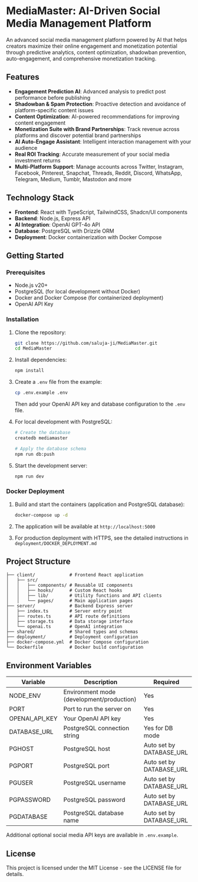 # MediaMaster: AI-Driven Social Media Management Platform

An advanced social media management platform powered by AI that helps creators maximize their online engagement and monetization potential through predictive analytics, content optimization, shadowban prevention, auto-engagement, and comprehensive monetization tracking.

## Features

- **Engagement Prediction AI**: Advanced analysis to predict post performance before publishing
- **Shadowban & Spam Protection**: Proactive detection and avoidance of platform-specific content issues
- **Content Optimization**: AI-powered recommendations for improving content engagement
- **Monetization Suite with Brand Partnerships**: Track revenue across platforms and discover potential brand partnerships
- **AI Auto-Engage Assistant**: Intelligent interaction management with your audience
- **Real ROI Tracking**: Accurate measurement of your social media investment returns
- **Multi-Platform Support**: Manage accounts across Twitter, Instagram, Facebook, Pinterest, Snapchat, Threads, Reddit, Discord, WhatsApp, Telegram, Medium, Tumblr, Mastodon and more

## Technology Stack

- **Frontend**: React with TypeScript, TailwindCSS, Shadcn/UI components
- **Backend**: Node.js, Express API
- **AI Integration**: OpenAI GPT-4o API
- **Database**: PostgreSQL with Drizzle ORM
- **Deployment**: Docker containerization with Docker Compose

## Getting Started

### Prerequisites

- Node.js v20+
- PostgreSQL (for local development without Docker)
- Docker and Docker Compose (for containerized deployment)
- OpenAI API Key

### Installation

1. Clone the repository:
   ```bash
   git clone https://github.com/saluja-ji/MediaMaster.git
   cd MediaMaster
   ```

2. Install dependencies:
   ```bash
   npm install
   ```

3. Create a `.env` file from the example:
   ```bash
   cp .env.example .env
   ```
   Then add your OpenAI API key and database configuration to the `.env` file.

4. For local development with PostgreSQL:
   ```bash
   # Create the database
   createdb mediamaster

   # Apply the database schema
   npm run db:push
   ```

5. Start the development server:
   ```bash
   npm run dev
   ```

### Docker Deployment

1. Build and start the containers (application and PostgreSQL database):
   ```bash
   docker-compose up -d
   ```

2. The application will be available at `http://localhost:5000`

3. For production deployment with HTTPS, see the detailed instructions in `deployment/DOCKER_DEPLOYMENT.md`

## Project Structure

```
├── client/             # Frontend React application
│   ├── src/
│   │   ├── components/ # Reusable UI components
│   │   ├── hooks/      # Custom React hooks
│   │   ├── lib/        # Utility functions and API clients
│   │   └── pages/      # Main application pages
├── server/             # Backend Express server
│   ├── index.ts        # Server entry point
│   ├── routes.ts       # API route definitions
│   ├── storage.ts      # Data storage interface
│   └── openai.ts       # OpenAI integration
├── shared/             # Shared types and schemas
├── deployment/         # Deployment configuration
├── docker-compose.yml  # Docker Compose configuration
└── Dockerfile          # Docker build configuration
```

## Environment Variables

| Variable | Description | Required |
|----------|-------------|----------|
| NODE_ENV | Environment mode (development/production) | Yes |
| PORT | Port to run the server on | Yes |
| OPENAI_API_KEY | Your OpenAI API key | Yes |
| DATABASE_URL | PostgreSQL connection string | Yes for DB mode |
| PGHOST | PostgreSQL host | Auto set by DATABASE_URL |
| PGPORT | PostgreSQL port | Auto set by DATABASE_URL |
| PGUSER | PostgreSQL username | Auto set by DATABASE_URL |
| PGPASSWORD | PostgreSQL password | Auto set by DATABASE_URL |
| PGDATABASE | PostgreSQL database name | Auto set by DATABASE_URL |

Additional optional social media API keys are available in `.env.example`.

## License

This project is licensed under the MIT License - see the LICENSE file for details.